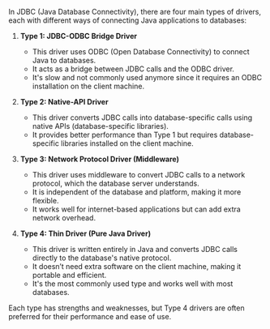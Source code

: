 In JDBC (Java Database Connectivity), there are four main types of drivers, each with different ways of connecting Java applications to databases:

1. **Type 1: JDBC-ODBC Bridge Driver**
   - This driver uses ODBC (Open Database Connectivity) to connect Java to databases.
   - It acts as a bridge between JDBC calls and the ODBC driver.
   - It's slow and not commonly used anymore since it requires an ODBC installation on the client machine.

2. **Type 2: Native-API Driver**
   - This driver converts JDBC calls into database-specific calls using native APIs (database-specific libraries).
   - It provides better performance than Type 1 but requires database-specific libraries installed on the client machine.

3. **Type 3: Network Protocol Driver (Middleware)**
   - This driver uses middleware to convert JDBC calls to a network protocol, which the database server understands.
   - It is independent of the database and platform, making it more flexible.
   - It works well for internet-based applications but can add extra network overhead.

4. **Type 4: Thin Driver (Pure Java Driver)**
   - This driver is written entirely in Java and converts JDBC calls directly to the database's native protocol.
   - It doesn’t need extra software on the client machine, making it portable and efficient.
   - It's the most commonly used type and works well with most databases. 

Each type has strengths and weaknesses, but Type 4 drivers are often preferred for their performance and ease of use.